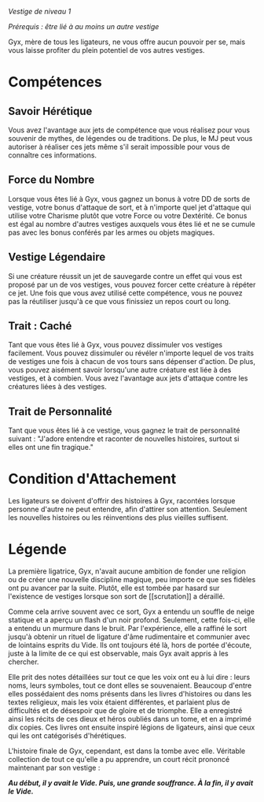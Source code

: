 *Vestige de niveau 1*

*Prérequis : être lié à au moins un autre vestige*

Gyx, mère de tous les ligateurs, ne vous offre aucun pouvoir per se, mais vous laisse profiter du plein potentiel de vos autres vestiges.
# Compétences
## Savoir Hérétique
Vous avez l'avantage aux jets de compétence que vous réalisez pour vous souvenir de mythes, de légendes ou de traditions. De plus, le MJ peut vous autoriser à réaliser ces jets même s'il serait impossible pour vous de connaître ces informations.

## Force du Nombre
Lorsque vous êtes lié à Gyx, vous gagnez un bonus à votre DD de sorts de vestige, votre bonus d'attaque de sort, et à n'importe quel jet d'attaque qui utilise votre Charisme plutôt que votre Force ou votre Dextérité. Ce bonus est égal au nombre d'autres vestiges auxquels vous êtes lié et ne se cumule pas avec les bonus conférés par les armes ou objets magiques.

## Vestige Légendaire
Si une créature réussit un jet de sauvegarde contre un effet qui vous est proposé par un de vos vestiges, vous pouvez forcer cette créature à répéter ce jet. Une fois que vous avez utilisé cette compétence, vous ne pouvez pas la réutiliser jusqu'à ce que vous finissiez un repos court ou long.

## Trait : Caché
Tant que vous êtes lié à Gyx, vous pouvez dissimuler vos vestiges facilement. Vous pouvez dissimuler ou révéler n'importe lequel de vos traits de vestiges une fois à chacun de vos tours sans dépenser d'action. De plus, vous pouvez aisément savoir lorsqu'une autre créature est liée à des vestiges, et à combien. Vous avez l'avantage aux jets d'attaque contre les créatures liées à des vestiges.

## Trait de Personnalité
Tant que vous êtes lié à ce vestige, vous gagnez le trait de personnalité suivant : "J'adore entendre et raconter de nouvelles histoires, surtout si elles ont une fin tragique."

# Condition d'Attachement

Les ligateurs se doivent d'offrir des histoires à Gyx, racontées lorsque personne d'autre ne peut entendre, afin d'attirer son attention. Seulement les nouvelles histoires ou les réinventions des plus vieilles suffisent.

# Légende

La première ligatrice, Gyx, n'avait aucune ambition de fonder une religion ou de créer une nouvelle discipline magique, peu importe ce que ses fidèles ont pu avancer par la suite. Plutôt, elle est tombée par hasard sur l'existence de vestiges lorsque son sort de [[scrutation]] a déraillé.

Comme cela arrive souvent avec ce sort, Gyx a entendu un souffle de neige statique et a aperçu un flash d'un noir profond. Seulement, cette fois-ci, elle a entendu un murmure dans le bruit. Par l'expérience, elle a raffiné le sort jusqu'à obtenir un rituel de ligature d'âme rudimentaire et communier avec de lointains esprits du Vide. Ils ont toujours été là, hors de portée d'écoute, juste à la limite de ce qui est observable, mais Gyx avait appris à les chercher.

Elle prit des notes détaillées sur tout ce que les voix ont eu à lui dire : leurs noms, leurs symboles, tout ce dont elles se souvenaient. Beaucoup d'entre elles possédaient des noms présents dans les livres d'histoires ou dans les textes religieux, mais les voix étaient différentes, et parlaient plus de difficultés et de désespoir que de gloire et de triomphe. Elle a enregistré ainsi les récits de ces dieux et héros oubliés dans un tome, et en a imprimé dix copies. Ces livres ont ensuite inspiré légions de ligateurs, ainsi que ceux qui les ont catégorisés d'hérétiques. 

L'histoire finale de Gyx, cependant, est dans la tombe avec elle. Véritable collection de tout ce qu'elle a pu apprendre, un court récit prononcé maintenant par son vestige : 

***Au début, il y avait le Vide. Puis, une grande souffrance. À la fin, il y avait le Vide.***
